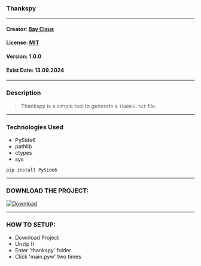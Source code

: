 ### Thankspy
___
#### Creator: [Bay Claus](https://github.com/BayClaus)
#### License: [MIT](https://github.com/BayClaus/thankspy?tab=MIT-1-ov-file)
#### Version: 1.0.0
#### Exist Date: 13.09.2024
___
### Description
> Thankspy is a simple tool to generate a `THANKS.txt` file.
___
### Technologies Used
- PySide6
- pathlib
- ctypes
- sys
```
pip install PySide6
```
___
### DOWNLOAD THE PROJECT:
[![Download](https://img.shields.io/badge/Download-green?style=for-the-badge)](https://github.com/BayClaus/thankspy/archive/refs/heads/main.zip)
___
### HOW TO SETUP:
- Download Project
- Unzip It
- Enter 'thankspy' folder
- Click 'main.pyw' two times
